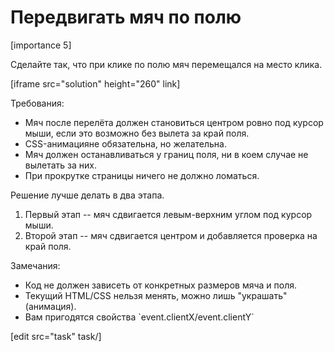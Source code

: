 # Передвигать мяч по полю

[importance 5]

Сделайте так, что при клике по полю мяч перемещался на место клика.

[iframe src="solution" height="260" link]

Требования:
<ul>
<li>Мяч после перелёта должен становиться центром ровно под курсор мыши, если это возможно без вылета за край поля.</li>
<li>CSS-анимацияне обязательна, но желательна.</li>
<li>Мяч должен останавливаться у границ поля, ни в коем случае не вылетать за них.</li>
<li>При прокрутке страницы ничего не должно ломаться.</li>
</ul>

Решение лучше делать в два этапа. 
<ol>
<li>Первый этап -- мяч сдвигается левым-верхним углом под курсор мыши.</li>
<li>Второй этап -- мяч сдвигается центром и добавляется проверка на край поля.</li>
</ol>

Замечания:
<ul>
<li>Код не должен зависеть от конкретных размеров мяча и поля.</li>
<li>Текущий HTML/CSS нельзя менять, можно лишь "украшать" (анимация).</li>
<li>Вам пригодятся свойства `event.clientX/event.clientY`</li>
</ul>

[edit src="task" task/]
